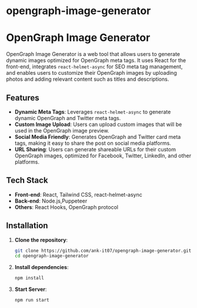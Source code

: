 # opengraph-image-generator
# OpenGraph Image Generator

OpenGraph Image Generator is a web tool that allows users to generate dynamic images optimized for OpenGraph meta tags. It uses React for the front-end, integrates `react-helmet-async` for SEO meta tag management, and enables users to customize their OpenGraph images by uploading photos and adding relevant content such as titles and descriptions.

## Features

- **Dynamic Meta Tags**: Leverages `react-helmet-async` to generate dynamic OpenGraph and Twitter meta tags.
- **Custom Image Upload**: Users can upload custom images that will be used in the OpenGraph image preview.
- **Social Media Friendly**: Generates OpenGraph and Twitter card meta tags, making it easy to share the post on social media platforms.
- **URL Sharing**: Users can generate shareable URLs for their custom OpenGraph images, optimized for Facebook, Twitter, LinkedIn, and other platforms.



## Tech Stack

- **Front-end**: React, Tailwind CSS, react-helmet-async
- **Back-end**: Node.js,Puppeteer
- **Others**: React Hooks, OpenGraph protocol

## Installation

1. **Clone the repository**:

   ```bash
   git clone https://github.com/ank-it07/opengraph-image-generator.git
   cd opengraph-image-generator

2. **Install dependencies**:

   ```bash
   npm install

3. **Start Server**:

   ```bash
   npm run start


